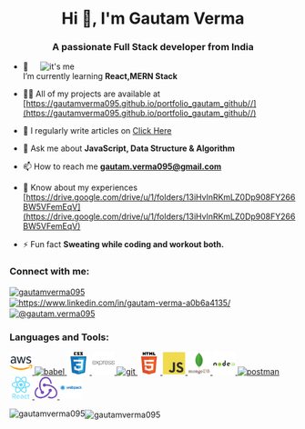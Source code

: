 <h1 align="center">Hi 👋, I'm Gautam Verma</h1>
<h3 align="center">A passionate Full Stack developer from India</h3>
<img align="right" width="450" src="https://seotactica.com/wp-content/uploads/2020/03/expert-developers.gif" alt="it's me" />

- 🌱 I’m currently learning **React,MERN Stack**

- 👨‍💻 All of my projects are available at [https://gautamverma095.github.io/portfolio_gautam_github//](https://gautamverma095.github.io/portfolio_gautam_github//)

- 📝 I regularly write articles on [Click Here](https://medium.com/@gautam.verma095)

- 💬 Ask me about **JavaScript, Data Structure & Algorithm**

- 📫 How to reach me **gautam.verma095@gmail.com**

- 📄 Know about my experiences [https://drive.google.com/drive/u/1/folders/13iHvlnRKmLZ0Dp908FY266BW5VFemEqV](https://drive.google.com/drive/u/1/folders/13iHvlnRKmLZ0Dp908FY266BW5VFemEqV)

- ⚡ Fun fact **Sweating while coding and workout both.**

<h3 align="left">Connect with me:</h3>
<p align="left">
<a href="https://twitter.com/gautamverma095" target="blank"><img align="center" src="https://raw.githubusercontent.com/rahuldkjain/github-profile-readme-generator/master/src/images/icons/Social/twitter.svg" alt="gautamverma095" height="30" width="40" /></a>
<a href="https://www.linkedin.com/in/gautam-verma-a0b6a4135/" target="blank"><img align="center" src="https://raw.githubusercontent.com/rahuldkjain/github-profile-readme-generator/master/src/images/icons/Social/linked-in-alt.svg" alt="https://www.linkedin.com/in/gautam-verma-a0b6a4135/" height="30" width="40" /></a>
<a href="https://medium.com/@gautam.verma095" target="blank"><img align="center" src="https://raw.githubusercontent.com/rahuldkjain/github-profile-readme-generator/master/src/images/icons/Social/medium.svg" alt="@gautam.verma095" height="30" width="40" /></a>
</p>

<h3 align="left">Languages and Tools:</h3>
<p align="left"> <a href="https://aws.amazon.com" target="_blank" rel="noreferrer"> <img src="https://raw.githubusercontent.com/devicons/devicon/master/icons/amazonwebservices/amazonwebservices-original-wordmark.svg" alt="aws" width="40" height="40"/> </a> <a href="https://babeljs.io/" target="_blank" rel="noreferrer"> <img src="https://www.vectorlogo.zone/logos/babeljs/babeljs-icon.svg" alt="babel" width="40" height="40"/> </a> <a href="https://www.w3schools.com/css/" target="_blank" rel="noreferrer"> <img src="https://raw.githubusercontent.com/devicons/devicon/master/icons/css3/css3-original-wordmark.svg" alt="css3" width="40" height="40"/> </a> <a href="https://expressjs.com" target="_blank" rel="noreferrer"> <img src="https://raw.githubusercontent.com/devicons/devicon/master/icons/express/express-original-wordmark.svg" alt="express" width="40" height="40"/> </a> <a href="https://git-scm.com/" target="_blank" rel="noreferrer"> <img src="https://www.vectorlogo.zone/logos/git-scm/git-scm-icon.svg" alt="git" width="40" height="40"/> </a> <a href="https://www.w3.org/html/" target="_blank" rel="noreferrer"> <img src="https://raw.githubusercontent.com/devicons/devicon/master/icons/html5/html5-original-wordmark.svg" alt="html5" width="40" height="40"/> </a> <a href="https://developer.mozilla.org/en-US/docs/Web/JavaScript" target="_blank" rel="noreferrer"> <img src="https://raw.githubusercontent.com/devicons/devicon/master/icons/javascript/javascript-original.svg" alt="javascript" width="40" height="40"/> </a> <a href="https://www.mongodb.com/" target="_blank" rel="noreferrer"> <img src="https://raw.githubusercontent.com/devicons/devicon/master/icons/mongodb/mongodb-original-wordmark.svg" alt="mongodb" width="40" height="40"/> </a> <a href="https://nodejs.org" target="_blank" rel="noreferrer"> <img src="https://raw.githubusercontent.com/devicons/devicon/master/icons/nodejs/nodejs-original-wordmark.svg" alt="nodejs" width="40" height="40"/> </a> <a href="https://postman.com" target="_blank" rel="noreferrer"> <img src="https://www.vectorlogo.zone/logos/getpostman/getpostman-icon.svg" alt="postman" width="40" height="40"/> </a> <a href="https://reactjs.org/" target="_blank" rel="noreferrer"> <img src="https://raw.githubusercontent.com/devicons/devicon/master/icons/react/react-original-wordmark.svg" alt="react" width="40" height="40"/> </a> <a href="https://redux.js.org" target="_blank" rel="noreferrer"> <img src="https://raw.githubusercontent.com/devicons/devicon/master/icons/redux/redux-original.svg" alt="redux" width="40" height="40"/> </a> <a href="https://webpack.js.org" target="_blank" rel="noreferrer"> <img src="https://raw.githubusercontent.com/devicons/devicon/d00d0969292a6569d45b06d3f350f463a0107b0d/icons/webpack/webpack-original-wordmark.svg" alt="webpack" width="40" height="40"/> </a> </p>

<p><img align="left" src="https://github-readme-stats-anuraghazra1.vercel.app/api?username=gautamverma095&show_icons=true" 
         alt="gautamverma095" /></p>





<p><img align="center" src="https://github-readme-streak-stats.herokuapp.com/?user=gautamverma095&" alt="gautamverma095" /></p>
